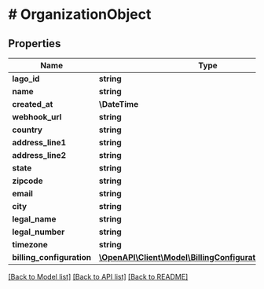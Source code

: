 # # OrganizationObject

## Properties

Name | Type | Description | Notes
------------ | ------------- | ------------- | -------------
**lago_id** | **string** |  | [optional]
**name** | **string** |  |
**created_at** | **\DateTime** |  |
**webhook_url** | **string** |  | [optional]
**country** | **string** |  | [optional]
**address_line1** | **string** |  | [optional]
**address_line2** | **string** |  | [optional]
**state** | **string** |  | [optional]
**zipcode** | **string** |  | [optional]
**email** | **string** |  | [optional]
**city** | **string** |  | [optional]
**legal_name** | **string** |  | [optional]
**legal_number** | **string** |  | [optional]
**timezone** | **string** |  | [optional]
**billing_configuration** | [**\OpenAPI\Client\Model\BillingConfigurationOrganization**](BillingConfigurationOrganization.md) |  | [optional]

[[Back to Model list]](../../README.md#models) [[Back to API list]](../../README.md#endpoints) [[Back to README]](../../README.md)
